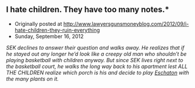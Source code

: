 ## I hate children. They have too many notes.*

 * Originally posted at http://www.lawyersgunsmoneyblog.com/2012/09/i-hate-children-they-ruin-everything
 * Sunday, September 16, 2012

_SEK declines to answer their question  and walks away. He realizes that if he stayed out any longer he’d look  like a creepy old man who shouldn’t be playing basketball with children  anyway. But since SEK lives right next to the basketball court, he walks  the long way back to his apartment lest ALL THE CHILDREN realize which  porch is his and decide to play [Eschaton](http://paytonij.wikispaces.com/Eschaton) with the many plants on it._